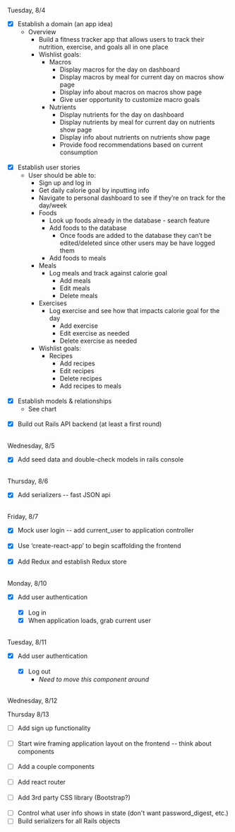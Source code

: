 Tuesday, 8/4

- [x] Establish a domain (an app idea)
    * Overview
      * Build a fitness tracker app that allows users to track their nutrition, exercise, and goals all in one place
      * Wishlist goals:
        * Macros
          * Display macros for the day on dashboard
          * Display macros by meal for current day on macros show page
          * Display info about macros on macros show page
          * Give user opportunity to customize macro goals
        * Nutrients
          * Display nutrients for the day on dashboard
          * Display nutrients by meal for current day on nutrients show page
          * Display info about nutrients on nutrients show page
          * Provide food recommendations based on current consumption
<br><br>
- [x] Establish user stories
    * User should be able to:
      * Sign up and log in
      * Get daily calorie goal by inputting info
      * Navigate to personal dashboard to see if they’re on track for the day/week
      * Foods
        * Look up foods already in the database - search feature
        * Add foods to the database
          * Once foods are added to the database they can’t be edited/deleted since other users may be have logged them
        * Add foods to meals
      * Meals
        * Log meals and track against calorie goal
          * Add meals
          * Edit meals
          * Delete meals
      * Exercises
        * Log exercise and see how that impacts calorie goal for the day
          * Add exercise
          * Edit exercise as needed
          * Delete exercise as needed
      * Wishlist goals:
        * Recipes
          * Add recipes
          * Edit recipes
          * Delete recipes
          * Add recipes to meals
<br><br>
- [x] Establish models & relationships
    * See chart
<br><br>
- [x] Build out Rails API backend (at least a first round)
<br><br>

Wednesday, 8/5
- [x] Add seed data and double-check models in rails console
<br><br>

Thursday, 8/6
- [x] Add serializers -- fast JSON api
<br><br>

Friday, 8/7
- [x] Mock user login -- add current_user to application controller
<br><br>
- [x] Use ‘create-react-app’ to begin scaffolding the frontend
<br><br>
- [x] Add Redux and establish Redux store
<br><br>

Monday, 8/10
- [x] Add user authentication
<br><br>
  - [x] Log in
  - [x] When application loads, grab current user
<br><br>

Tuesday, 8/11
- [x] Add user authentication
<br><br>
  - [x] Log out
    - *Need to move this component around*
<br><br>

Wednesday, 8/12

Thursday 8/13
- [ ] Add sign up functionality
<br><br>
- [ ] Start wire framing application layout on the frontend -- think about components
<br><br>
- [ ] Add a couple components
<br><br>
- [ ] Add react router
<br><br>
- [ ] Add 3rd party CSS library (Bootstrap?)
<br><br>
- [ ] Control what user info shows in state (don't want password_digest, etc.)
- [ ] Build serializers for all Rails objects
